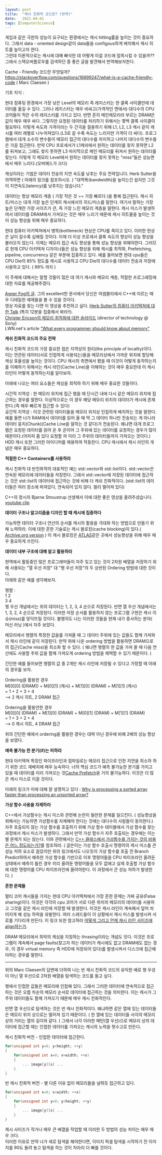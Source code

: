 ```yaml
---
layout: post
title:  "캐시 친화적 코드란? (번역)"
date:   2021-04-01
tags: [ComputerScience]
---
```


게임과 같은 극한의 성능이 요구되는 환경에서는 캐시 hitting률을 높이는 것이 중요하다. 그래서 data - oriented design같이 data들을 configous하게 배치해서 캐시 히트를 높이고자 한다.       
그런데 이론적으로는 캐시에 대해 빠삭한 데 어떻게 이걸 코드에 접목시킬 수 있을까??    
그래서 스택오버플로우를 검색하던 중 좋은 글을 발견해서 번역해보자한다.   

Cache - Friendly 코드란 무엇일까?      
https://stackoverflow.com/questions/16699247/what-is-a-cache-friendly-code ( Marc Claesen )


기초 지식 :      

현대 컴퓨팅 환경에서 가장 낮은 Level의 메모리 즉 레지스터는 한 클록 사이클만에 데이터를 옮길 수 있다. 그러나 레지스터는 매우 비싸고(가격적인 면에서) 대다수의 CPU 코어들이 적은 수의 레지스터를 가지고 있다. 반면 흔히 메인메모리라 부르는 DRAM은 값이 매우 매우 싸다. 그렇지만 요청된 데이터를 처리하기 위해서는 몇백 클록 사이클이 필요하다. 이렇게 속도와 가격이라는 두 간극을 절충하기 위해 L1, L2, L3 캐시 같이 캐시를 여러 레벨로 나누어져있다.(L3로 갈 수록 속도는 느리지만 가격이 더 싸다). 프로그램에서 대개 소수의 변수들이 메모리 접근의 대다수를 차지하고 나머지 대다수의 변수들은 가끔 접근한다. 만약 CPU 프로세서가 L1캐쉬에서 원하는 데이터를 찾지 못하면 L2를 뒤져보고, 그래도 찾지 못하면 L3 마지막으로 메인 메모리를 뒤져서 원하는 데이터를 찾는다. 이렇게 각 메모리 Level에서 원하는 데이터를 찾지 못하는 "miss"들은 성능면에서 매우 느리다.(오버헤드가 크다)    

캐싱이라는 기법은 데이터 전송의 지연 속도를 낮추는 주요 전략입니다. Herb Sutter을 의역하면 ( 아래의 링크를 참조하시오. ) "대역폭(bandwidth)을 높이는건 쉽지만 그것이 지연속도(latency)를 낮추지는 않습니다."     

데이터는 항상 메모리 계층 ( 가장 작은 것 == 가장 빠르다 )을 통해 접근된다. 캐시 히트/미스는 대개 가장 높은 단계의 캐시에서의 히드/미스를 말한다. 여기서 말하는 가장 높은 단계란 가장 사이즈가 큰, 즉 가장 느린 메모리 계층을 말한다. 캐시 미스가 발생하여서 데이터를 DRAM에서 가져오는 것은 매우 느리기 때문에 캐시 히트율을 높이는 것이 성능 향상을 위해 매우 중요하다. 

현대 컴퓨터 아키텍쳐에서 병목(bottleneck) 현상은 CPU를 죽이고 있다. 이러한 현상은 날이 갈수록 심해질 것이다. 
이제 더 이상 프로세서 클록 속도의 향상이 성능 향상을 불러오지 않는다. 이제는 메모리 접근 속도 향상을 통해 성능 향상을 꾀해야한다. 그러므로 현재 CPU 아키텍쳐 디자이너들은 성능 향상을 위해 캐시를 최적화, Prefetching, pipeline, concurrency 같은 부분에 집중하고 있다. 예를 들어보면 현대 cpu들은 CPU Die의 85% 정도를 캐시로 사용하고 CPU Die의 대다수를 데이터 전송과 저장에 사용하고 있다. ( 99% 까지 )     

이 주제에 대해서는 말할 것들이 많은 데 여기 캐시와 메모리 계층, 적절한 프로그래밍에 대한 자료를 제공해주겠다.   

[Agner Fog의 글](http://www.agner.org/optimize/). 그의 excellent한 문서에서 당신은 어셈블리에서 C++에 이르는 매우 디테일한 예제들을 볼 수 있을 것이다.           
영상 자료를 찾는 다면 이 영상을 추천하고 싶다. [Herb Sutter의 컴퓨터 아키텍쳐에 대한 Talk](http://www.youtube.com/watch?v=L7zSU9HI-6I) (특히 12분을 집중해서 봐라!!).           
[Christer Ericson의 메모리 최적화에 대한 슬라이드](https://web.archive.org/web/20160422113037/http://www.research.scea.com/research/pdfs/GDC2003_Memory_Optimization_18Mar03.pdf) (director of technology @ Sony)     
LWN.net's article ["What every programmer should know about memory"](http://lwn.net/Articles/250967/)    

**캐쉬 친화적 코드의 주요 전략**     

캐시 친화적 코드의 가장 중요한 점은 지역성의 원리(the principle of locality)이다. 이는 연관된 데이터(서로 인접하게 사용되는)들을 메모리상에서 가까운 위치에 할당해 캐싱 효율성을 높이는 것이다. CPU 캐시의 측면에서 봤을 때 이것이 어떻게 동작하는지를 이해하기 위해서는 캐시 라인(Cache Line)을 이해하는 것이 매우 중요한데 이 캐시 라인이 어떻게 동작하는지를 알아보자.    

아래에 나오는 여러 요소들은 캐싱을 최적하 하기 위해 매우 중요한 것들이다.

시간적 지역성 : 한 메모리 위치에 접근 했을 때 단시간 내에 다시 같은 메모리 위치에 접근하는 경우를 말한다. 이상적으로는 이 경우 해당 메모리 위치의 데이터가 캐시에 존재한다.(즉 매우 빠르게 접근할 수 있다)     
공간적 지역성 : 이것 관련된 데이터들을 메모리 위치상 인접하게 배치하는 것을 말한다. 예를 들면 너가 RAM에서 데이터를 읽어 올 때 딱 그 데이터 하나만 전송되는 게 아니라 데이터 뭉치(Chunk)(Cache Line을 말하는 것 같다)가 전송된다. 왜냐면 대개 프로그램은 요청된 데이터를 읽어 온 후 곧이어 그 주위에 있는 데이터를 요청하는 경우가 많이 때문이다.(어차피 좀 있다 요청할 꺼 미리 그 주위의 데이터들까지 가져오는 것이다.) HDD 캐시 또한 그러한 아이디어를 채용하여 작동한다. CPU 캐시에서 캐시 라인의 개념은 매우 중요하다.         



**적절한 C++ Containers를 사용하라**       


캐시 친화적 대 반친화적의 대표적인 예는 std::vector와 std::list이다. std::vector은 연속된 메모리에 데이터들을 저장한다. 그래서 std::vector에 저장된 데이터에 접근하는 것은 std::list의 데이터에 접근하는 것에 비해 더 캐쉬 친화적이다. (std::list의 데이터들은 여러 장소에 퍼져있다, 연속되어 있지 않다. 멀리 떨어져 있다)

C++의 창시자 Bjarne Stroustrup 선생께서 이에 대한 좋은 영상을 올려주셨습니다. [youtube clip](http://www.youtube.com/watch?v=YQs6IC-vgmo)     


**데이터 구조나 알고리즘을 디자인 할 때 캐시에 집중하다**       

가능하면 데이터 구조나 연산의 순서를 캐시의 활용을 극대화 하는 방법으로 만들기 위해 노력하라. 이에 대한 흔한 기술로는 캐시 블로킹(cache blocking)이 있다.( [Archive.org version](http://www.cs.berkeley.edu/~richie/cs267/mg/report/node35.html) ) 이 캐시 블로킹은 [ATLAS](http://en.wikipedia.org/wiki/Automatically_Tuned_Linear_Algebra_Software)같은 곳에서 성능향상을 위해 매우 매우 중요하게 쓰인다.     

**데이터 내부 구조에 대해 알고 활용하라**      

현역에서 활동중인 많은 프로그래머들이 자주 잊고 있는 것이 2차원 배열을 저장하기 위해 사용되는 "열 우선 저장" 대 "행 우선 저장"의 두 상반된 Ordering 방법에 대한 것이다.       
아래와 같은 예를 생각해보자.     

행렬 :    
1  2    
3  4   
행 우선 개념에서는 위의 데이터는 1, 2, 3, 4 순으로 저장된다. 반면 열 우선 개념에서는 1, 3, 2, 4 순으로 저장된다. 이러한 저장 순서를 활용하지 않는 프로그램 구현은 캐시 이슈(miss)를 맞닥뜨릴 것이다. 불행히도 나는 이러한 것들을 현재 내가 종사하는 분야( 머신 러닝 )에서 자주 보았다.     

메모리에서 행렬의 특정한 값을를 가져올 때 그 데이터 주위에 있는 값들도 함께 가져와서 캐시 라인에 같이 저장된다. 만약 위에 나온 ordering 방법을 활용하면 DRAM으로의 접근(Cache miss)을 최소화 할 수 있다. ( 왜냐면 행렬의 한 값을 가져 올 때 다음 연산에도 사용할 주위 값을 함께 가져오게 ordering 방법을 체택할 수 있기 때문이다. )     

간단한 예를 들어보면 행렬의 값 중 2개만 캐시 라인에 저장될 수 있다고 가정할 때 아래의 경우를 보자.    

Ordering을 활용한 경우         
M[0][0] (DRAM)) + M[0][1] (캐시) + M[1][0] (DRAM) + M[1][1] (캐시)            
= 1 + 2 + 3 + 4          
--> 2 캐시 히트, 2 DRAM 접근       


Ordering을 활용안한 경우      
M[0][0] (DRAM) + M[1][0] (DRAM) + M[0][1] (DRAM) + M[1][1] (DRAM)            
= 1 + 3 + 2 + 4          
--> 0 캐시 히트, 4 DRAM 접근            

위의 간단한 예에서 ordering을 활용한 경우는 대략 아닌 경우에 비해 2배의 성능 향상을 보였다.       


**예측 불가능 한 분기(if)는 피하라**

현대 아키텍쳐 특징인 파이프라인과 컴파일로는 메모리 접근으로 인한 지연을 최소하 하기 위한 코드 재배치에 매우 능숙하다. 너의 핵심 코드가 예측 불가능한 분기를 가지고 있을 때 데이터를 미리 가져오는 것[Cache Prefetch](https://sungjjinkang.github.io/CachePrefetcher)을 거의 불가능하다. 이것은 더 많은 캐시 미스로 이끌 것이다.             

아래의 링크가 이에 대해 잘 설명하고 있다 : [Why is processing a sorted array faster than processing an unsorted array?](https://stackoverflow.com/questions/11227809/why-is-processing-a-sorted-array-faster-than-an-unsorted-array)          


**가상 함수 사용을 자제하라**      

C++에서 가상함수는 캐시 미스와 관련해 논란이 될만한 문제를 일으킨다. ( 성능향상을 위해서는 가능하면 가상함수를 자제해야 한다는 것에는 대다수의 사람들이 동의한다.) 자주 호출되지 않는 가상 함수를 호출하기 위해 가상 함수 테이블에서 가상 함수를 찾는 과정에서 캐시 미스가 발생하다. 그래서 만약 가상 함수가 자주 호출되는 경우에는 이는 별 문제가 되는 않는다. 이와 관련해서는 [C++ 클래스에서 가상함수를 가지는 것의 비용은 어느 정도되는가?](https://stackoverflow.com/questions/667634/what-is-the-performance-cost-of-having-a-virtual-method-in-a-c-class)를 참조하라. ( 글쓴이는 가상 함수 호출시 명령어의 캐시 미스를 큰 성능 저하 요소로 꼽았지만 위의 링크에서도 나오듯이 가상 함수를 호출 전 Branch Predict하여서 예측한 가상 함수를 기반으로 이후 명령어들을 CPU 파이프라인 올려둔 상태에서 예측이 틀린 경우 미리 올려둔 명령어들을 모두 없애고 실제 호출할 가상 함수에 대한 명령어를 CPU 파이프라인에 올려야한다. 이 과정에서 큰 성능 저하가 발생한다. )       

**흔한 문제들**      

멀티 코어 캐시들을 가지는 현대 CPU 아키텍쳐에서 가장 흔한 문제는 가짜 공유(False sharing)이다. 이것은 각각의 cpu 코어가 서로 다른 위치의 메모리의 데이터를 사용하고 그것을 같은 캐시 라인에 저장할 때 발생한다. 이것은 캐시 라인이 계속해서 덮어 씌어지게 해 성능 하락을 유발한다. 여러 스레드들이 이 상황에서 캐시 미스를 발생시켜 서로를 기다리게 만든다. 이 링크 또한 참고하라 [어떻게 그리고 언제 캐시 라인 사이즈에 align하는가](https://stackoverflow.com/questions/8469427/how-and-when-to-align-to-cache-line-size).        

DRAM 메모리에서 최악의 캐싱을 지칭하는 thrasing이라는 개념도 잇다. 이것은 프로그램이 계속해서 page faults(찾고자 하는 데이터가 캐시에도 없고 DRAM에도 없는 경우, 이 경우 virtual memory 즉 HDD에 저장되어 있다)를 발생시켜서 디스크에 접근해야하는 경우를 말한다.    

---------------------

위의 Marc Claesen의 답변에 더하여 나는 반 캐시 친화적 코드의 유익한 예로 행 우성이 아닌 열 우선으로 2차원 배열을 탐색하는 코드를 들고 싶다.    

행에서 인접한 값들은 메모리에 인접해 있다. 그래서 그러한 데이터에 연속적으로 접근하는 것은 오름 차순의 메모리 순서로 데이터에 접근하는 것을 의미한다. 이는 캐시가 그 주위 데이터들도 함께 가져오기 때문에 매우 캐시 친화적인다.    

반면 열 우선으로 탐색하는 것은 반 캐시 친화적이다. 왜냐하면 같은 열에 있는 데이터들은 메모리 위치 상으로는 떨어져 있기 때문이다. ( 한 열에 있는 데이터들 사이의 메모리 상의 거리는 열의 길이와 같다. ) 그래서 너각 이러한 패턴(열 우선)으로 메모리 상의 데이터에 접근할 때는 인접한 데이터를 가져오는 캐시의 노력을 헛수고로 만든다.          

캐시 친화적 버전 - 인접한 데이터에 접근한다.     
```cpp
for(unsigned int y=0; y<height; ++y)
{
    for(unsigned int x=0; x<width; ++x)
    {
        ... image[y][x] ...
    }
}
```


반 캐시 친화적 버전 - 별 다른 이유 없이 메모리들을 널뛰듯 접근하고 있다.
```cpp
for(unsigned int x=0; x<width; ++x)
{
    for(unsigned int y=0; y<height; ++y)
    {
        ... image[y][x] ...
    }
}
```

캐시 사이즈가 작거나 매우 큰 배열을 작업할 때 이러한 두 방법의 성능 차이는 매우 매우 크다.     
이러한 이유로 만약 너가 세로 탐색을 해야한다면, 이미지 픽셀 탐색을 시작하기 전 이미지를 90도 돌려 놓고 탐색을 하는 것이 차라리 더 빠를 것이다.          
